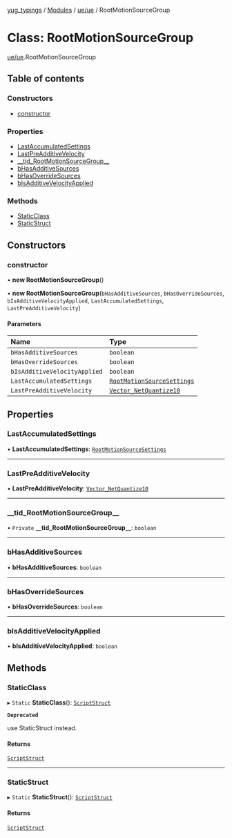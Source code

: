 [yug_typings](../README.md) / [Modules](../modules.md) / [ue/ue](../modules/ue_ue.md) / RootMotionSourceGroup

# Class: RootMotionSourceGroup

[ue/ue](../modules/ue_ue.md).RootMotionSourceGroup

## Table of contents

### Constructors

- [constructor](ue_ue.RootMotionSourceGroup.md#constructor)

### Properties

- [LastAccumulatedSettings](ue_ue.RootMotionSourceGroup.md#lastaccumulatedsettings)
- [LastPreAdditiveVelocity](ue_ue.RootMotionSourceGroup.md#lastpreadditivevelocity)
- [\_\_tid\_RootMotionSourceGroup\_\_](ue_ue.RootMotionSourceGroup.md#__tid_rootmotionsourcegroup__)
- [bHasAdditiveSources](ue_ue.RootMotionSourceGroup.md#bhasadditivesources)
- [bHasOverrideSources](ue_ue.RootMotionSourceGroup.md#bhasoverridesources)
- [bIsAdditiveVelocityApplied](ue_ue.RootMotionSourceGroup.md#bisadditivevelocityapplied)

### Methods

- [StaticClass](ue_ue.RootMotionSourceGroup.md#staticclass)
- [StaticStruct](ue_ue.RootMotionSourceGroup.md#staticstruct)

## Constructors

### constructor

• **new RootMotionSourceGroup**()

• **new RootMotionSourceGroup**(`bHasAdditiveSources`, `bHasOverrideSources`, `bIsAdditiveVelocityApplied`, `LastAccumulatedSettings`, `LastPreAdditiveVelocity`)

#### Parameters

| Name | Type |
| :------ | :------ |
| `bHasAdditiveSources` | `boolean` |
| `bHasOverrideSources` | `boolean` |
| `bIsAdditiveVelocityApplied` | `boolean` |
| `LastAccumulatedSettings` | [`RootMotionSourceSettings`](ue_ue.RootMotionSourceSettings.md) |
| `LastPreAdditiveVelocity` | [`Vector_NetQuantize10`](ue_ue.Vector_NetQuantize10.md) |

## Properties

### LastAccumulatedSettings

• **LastAccumulatedSettings**: [`RootMotionSourceSettings`](ue_ue.RootMotionSourceSettings.md)

___

### LastPreAdditiveVelocity

• **LastPreAdditiveVelocity**: [`Vector_NetQuantize10`](ue_ue.Vector_NetQuantize10.md)

___

### \_\_tid\_RootMotionSourceGroup\_\_

• `Private` **\_\_tid\_RootMotionSourceGroup\_\_**: `boolean`

___

### bHasAdditiveSources

• **bHasAdditiveSources**: `boolean`

___

### bHasOverrideSources

• **bHasOverrideSources**: `boolean`

___

### bIsAdditiveVelocityApplied

• **bIsAdditiveVelocityApplied**: `boolean`

## Methods

### StaticClass

▸ `Static` **StaticClass**(): [`ScriptStruct`](ue_ue.ScriptStruct.md)

**`Deprecated`**

use StaticStruct instead.

#### Returns

[`ScriptStruct`](ue_ue.ScriptStruct.md)

___

### StaticStruct

▸ `Static` **StaticStruct**(): [`ScriptStruct`](ue_ue.ScriptStruct.md)

#### Returns

[`ScriptStruct`](ue_ue.ScriptStruct.md)
